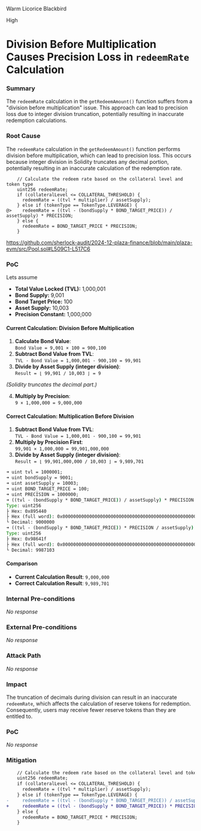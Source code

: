 Warm Licorice Blackbird

High

# Division Before Multiplication Causes Precision Loss in `redeemRate` Calculation

### Summary

The `redeemRate` calculation in the `getRedeemAmount()` function suffers from a "division before multiplication" issue. This approach can lead to precision loss due to integer division truncation, potentially resulting in inaccurate redemption calculations.



### Root Cause

The `redeemRate` calculation in the `getRedeemAmount()` function performs division before multiplication, which can lead to precision loss. This occurs because integer division in Solidity truncates any decimal portion, potentially resulting in an inaccurate calculation of the redemption rate.


```solidity
    // Calculate the redeem rate based on the collateral level and token type
    uint256 redeemRate;
    if (collateralLevel <= COLLATERAL_THRESHOLD) {
      redeemRate = ((tvl * multiplier) / assetSupply);
    } else if (tokenType == TokenType.LEVERAGE) {
@>    redeemRate = ((tvl - (bondSupply * BOND_TARGET_PRICE)) / assetSupply) * PRECISION;
    } else {
      redeemRate = BOND_TARGET_PRICE * PRECISION;
    }
```
https://github.com/sherlock-audit/2024-12-plaza-finance/blob/main/plaza-evm/src/Pool.sol#L509C1-L517C6

### PoC

Lets assume

- **Total Value Locked (TVL):** 1,000,001  
- **Bond Supply:** 9,001  
- **Bond Target Price:** 100  
- **Asset Supply:** 10,003  
- **Precision Constant:** 1,000,000  


#### Current Calculation: Division Before Multiplication

1. **Calculate Bond Value**:  
```Bond Value = 9,001 × 100 = 900,100```
2. **Subtract Bond Value from TVL**:  
```TVL - Bond Value = 1,000,001 - 900,100 = 99,901```
3. **Divide by Asset Supply (integer division)**:  
```Result = ⌊ 99,901 / 10,003 ⌋ = 9```

*(Solidity truncates the decimal part.)*

4. **Multiply by Precision**:  
```9 × 1,000,000 = 9,000,000```

#### Correct Calculation: Multiplication Before Division

1. **Subtract Bond Value from TVL**:  
```TVL - Bond Value = 1,000,001 - 900,100 = 99,901```
2. **Multiply by Precision First**:  
```99,901 × 1,000,000 = 99,901,000,000```
3. **Divide by Asset Supply (integer division)**:  
```Result = ⌊ 99,901,000,000 / 10,003 ⌋ = 9,989,701```

```cmd
➜ uint tvl = 1000001;
➜ uint bondSupply = 9001;
➜ uint assetSupply = 10003;
➜ uint BOND_TARGET_PRICE = 100;
➜ uint PRECISION = 1000000;
➜ ((tvl - (bondSupply * BOND_TARGET_PRICE)) / assetSupply) * PRECISION
Type: uint256
├ Hex: 0x895440
├ Hex (full word): 0x0000000000000000000000000000000000000000000000000000000000895440
└ Decimal: 9000000
➜ ((tvl - (bondSupply * BOND_TARGET_PRICE)) * PRECISION / assetSupply)
Type: uint256
├ Hex: 0x98641f
├ Hex (full word): 0x000000000000000000000000000000000000000000000000000000000098641f
└ Decimal: 9987103
```

#### Comparison
- **Current Calculation Result**: `9,000,000`  
- **Correct Calculation Result**: `9,989,701`  


### Internal Pre-conditions

_No response_

### External Pre-conditions

_No response_

### Attack Path

_No response_

### Impact

The truncation of decimals during division can result in an inaccurate `redeemRate`, which affects the calculation of reserve tokens for redemption. Consequently, users may receive fewer reserve tokens than they are entitled to.

### PoC

_No response_

### Mitigation

```diff
    // Calculate the redeem rate based on the collateral level and token type
    uint256 redeemRate;
    if (collateralLevel <= COLLATERAL_THRESHOLD) {
      redeemRate = ((tvl * multiplier) / assetSupply);
    } else if (tokenType == TokenType.LEVERAGE) {
-     redeemRate = ((tvl - (bondSupply * BOND_TARGET_PRICE)) / assetSupply) * PRECISION;
+     redeemRate = ((tvl - (bondSupply * BOND_TARGET_PRICE)) * PRECISION / assetSupply);
    } else {
      redeemRate = BOND_TARGET_PRICE * PRECISION;
    }
```